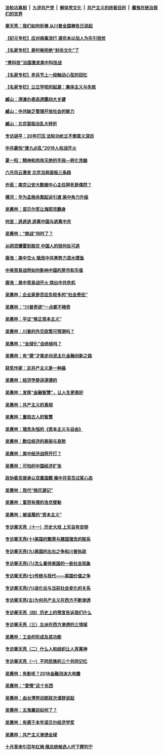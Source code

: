 

####  [法轮功真相](../../../../basic/blob/master/README.md?t=04161830) &nbsp;|&nbsp; [九评共产党](../../../../9ping.md/blob/master/README.md?t=04161830) &nbsp;|&nbsp; [解体党文化](../../../../jtdwh.md/blob/master/README.md?t=04161830)  &nbsp;|&nbsp; [共产主义的终极目的](../../../../gczydzjmd.md/blob/master/README.md?t=04161830) &nbsp;|&nbsp; [魔鬼在统治我们的世界](../../../../mgztzwmdsj.md/blob/master/README.md?t=04161830) 

#### [章天亮：我们如何祈祷 从川普全国祷告日说起](../pages/nsc423/n11944627.md?t=04161830) 

#### [【纪元专栏】应对病毒流行 渥京未以加人为先引担忧](../pages/nsc423/n11875714.md?t=04161830) 

#### [【名家专栏】是时候拒绝“封杀文化”了](../pages/nsc423/n11814093.md?t=04161830) 

#### [“黑科技”治国激发美中科技战](../pages/nsc423/n11638056.md?t=04161830) 

#### [【名家专栏】老兵节上一段触动心弦的回忆](../pages/nsc423/n11646016.md?t=04161830) 

#### [【名家专栏】公立学校的起源：集体主义与失败](../pages/nsc423/n11601833.md?t=04161830) 

#### [臧山：港澳办表态透露四大关键](../pages/nsc423/n11421628.md?t=04161830) 

#### [臧山：中共缺乏管理开放社会的能力](../pages/nsc423/n11407457.md?t=04161830) 

#### [臧山：北京面临治乱大转折](../pages/nsc423/n11406895.md?t=04161830) 

#### [专访胡平：20年打压 法轮功屹立不倒意义深远](../pages/nsc423/n11398800.md?t=04161830) 

#### [中共最怕“逢九必乱”2019人权战开火](../pages/nsc423/n11385248.md?t=04161830) 

#### [夏一阳：精神和肉体灭绝的手段—转化洗脑](../pages/nsc423/n11368250.md?t=04161830) 

#### [六月风云激变 北京当局面临三条路](../pages/nsc423/n11313668.md?t=04161830) 

#### [许茹：南京公安大数据中心主任猝死是偶然？](../pages/nsc423/n11064744.md?t=04161830) 

#### [横河：华为孟晚舟案起诉引渡 美中角力升级](../pages/nsc423/n11027230.md?t=04161830) 

#### [吴惠林：诺贝尔奖让海耶克翻身](../pages/nsc423/n10890049.md?t=04161830) 

#### [何坚：逃逃逃 逃离中国与逃离中共](../pages/nsc423/n10592891.md?t=04161830) 

#### [吴惠林：“商战”何时了？](../pages/nsc423/n10573558.md?t=04161830) 

#### [从网贷爆雷到股灾 中国人的钱何处可逃](../pages/nsc423/n10572800.md?t=04161830) 

#### [唐浩：美中交火 隐现中共黑势力混水摸鱼](../pages/nsc423/n10544040.md?t=04161830) 

#### [中美贸易战将如何影响中国的房市和币值](../pages/nsc423/n10543697.md?t=04161830) 

#### [唐浩：美中贸易战开火 烧出中共危机](../pages/nsc423/n10540126.md?t=04161830) 

#### [吴惠林：企业家是否应负较多的“社会责任”](../pages/nsc423/n10535022.md?t=04161830) 

#### [吴惠林：“川普奇迹”一点都不稀奇](../pages/nsc423/n10512808.md?t=04161830) 

#### [吴惠林：平议“修正资本主义”](../pages/nsc423/n10495724.md?t=04161830) 

#### [吴惠林：川普的外交政策可预测吗？](../pages/nsc423/n10462387.md?t=04161830) 

#### [吴惠林：“全球化”会终结吗？](../pages/nsc423/n10452838.md?t=04161830) 

#### [吴惠林：有“德”才能走向民主化金融创新之路](../pages/nsc423/n10432292.md?t=04161830) 

#### [获奖作家：这共产主义是一种癌](../pages/nsc423/n10431541.md?t=04161830) 

#### [吴惠林：经济学是讲道德的](../pages/nsc423/n10398014.md?t=04161830) 

#### [吴惠林：发挥“金融智慧”，让人生更美好](../pages/nsc423/n10375019.md?t=04161830) 

#### [吴惠林：共产主义的真相](../pages/nsc423/n10351394.md?t=04161830) 

#### [吴惠林：重拾古人的智慧](../pages/nsc423/n10337691.md?t=04161830) 

#### [吴惠林：理念永恒的《资本主义与自由》](../pages/nsc423/n10316274.md?t=04161830) 

#### [吴惠林：数位经济的美丽与哀愁](../pages/nsc423/n10292946.md?t=04161830) 

#### [吴惠林：美中经济战将开打？](../pages/nsc423/n10258825.md?t=04161830) 

#### [吴惠林：可怕的中国经济扩张](../pages/nsc423/n10219147.md?t=04161830) 

#### [政协委员提承认双重国籍 揭中共官员过客心态](../pages/nsc423/n10208809.md?t=04161830) 

#### [吴惠林：现代“桃花源记”](../pages/nsc423/n10185234.md?t=04161830) 

#### [吴惠林：富而有德的洛克斐勒](../pages/nsc423/n10142264.md?t=04161830) 

#### [吴惠林：被诬蔑的“资本主义”](../pages/nsc423/n10124816.md?t=04161830) 

#### [专访章天亮（十一）历史大戏 上天自有安排](../pages/nsc423/n10094905.md?t=04161830) 

#### [专访章天亮(十)美国的繁荣与建国理念的联系](../pages/nsc423/n10094899.md?t=04161830) 

#### [专访章天亮(九)美国的左右之争和川普执政](../pages/nsc423/n10094889.md?t=04161830) 

#### [专访章天亮(八)怎么看待美国的一些社会现象](../pages/nsc423/n10094857.md?t=04161830) 

#### [专访章天亮(七)传统与现代——美国价值之争](../pages/nsc423/n10093140.md?t=04161830) 

#### [专访章天亮(六)进化论与当前社会变化的关系](../pages/nsc423/n10092036.md?t=04161830) 

#### [专访章天亮(五)为何共产主义在西方不断渗透](../pages/nsc423/n10083620.md?t=04161830) 

#### [专访章天亮（四）历史上的预言告诉我们什么](../pages/nsc423/n10083606.md?t=04161830) 

#### [专访章天亮（三）左派在西方渗透的三领域](../pages/nsc423/n10081115.md?t=04161830) 

#### [吴惠林：工会的形成及其功能](../pages/nsc423/n10080633.md?t=04161830) 

#### [专访章天亮（二）什么人和组织让人背离神](../pages/nsc423/n10076637.md?t=04161830) 

#### [专访章天亮（一）不同民族的三个共同记忆](../pages/nsc423/n10074188.md?t=04161830) 

#### [吴惠林：有影呒？2018金融泡沫大地震](../pages/nsc423/n10040534.md?t=04161830) 

#### [吴惠林：“爱情”这个东西](../pages/nsc423/n10019423.md?t=04161830) 

#### [吴惠林：由台湾劳动部政次请辞说起](../pages/nsc423/n9979679.md?t=04161830) 

#### [吴惠林：五鬼搬运如何了？](../pages/nsc423/n9925338.md?t=04161830) 

#### [吴惠林：有感于本年诺贝尔经济学奖](../pages/nsc423/n9871883.md?t=04161830) 

#### [吴惠林：共产主义渗透全球](../pages/nsc423/n9812748.md?t=04161830) 

#### [十月革命引百年红祸 俄总统候选人吁下葬列宁](../pages/nsc423/n9810182.md?t=04161830) 


